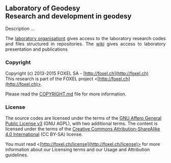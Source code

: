
## Laboratory of Geodesy <br /> Research and development in geodesy

<p align="justify">
Description ...
</p>

<p align="justify">
The <a href="https://github.com/FOXEL-Labs-Geodesy">laboratory organisationt</a>
gives access to the laboratory research codes and files structured in repositories.
The <a href="https://github.com/FOXEL-Labs/Laboratory-of-Geodesy/wiki">wiki</a>
gives access to laboratory presentation and publications
</p>

### Copyright

Copyright (c) 2013-2015 FOXEL SA - [http://foxel.ch](http://foxel.ch)<br />
This research is part of the FOXEL project <[http://foxel.ch](http://foxel.ch)>.

Please read the [COPYRIGHT.md](COPYRIGHT.md) file for more information.


### License

The source codes are licensed under the terms of the
[GNU Affero General Public License v3](http://www.gnu.org/licenses/agpl.html)
(GNU AGPL), with two additional terms. The content is licensed under the terms
of the
[Creative Commons Attribution-ShareAlike 4.0 International](http://creativecommons.org/licenses/by-sa/4.0/)
(CC BY-SA) license.

You must read <[http://foxel.ch/license](http://foxel.ch/license)> for more
information about our Licensing terms and our Usage and Attribution guidelines.

